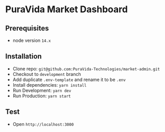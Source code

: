 # PuraVida Market Dashboard

## Prerequisites
- node version `14.x`


## Installation
- Clone repo: `git@github.com:PuraVida-Technologies/market-admin.git`
- Checkout to `development` branch
- Add duplicate `.env-template` and rename it to be `.env`
- Install dependencies: `yarn install`
- Run Development: `yarn dev`
- Run Production: `yarn start`

## Test
- Open `http://localhost:3000`